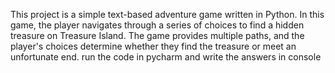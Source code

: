 This project is a simple text-based adventure game written in Python. 
In this game, the player navigates through a series of choices to find a hidden treasure on Treasure Island. 
The game provides multiple paths, and the player's choices determine whether they find the treasure or meet an unfortunate end.
run the code in pycharm and write the answers in console
